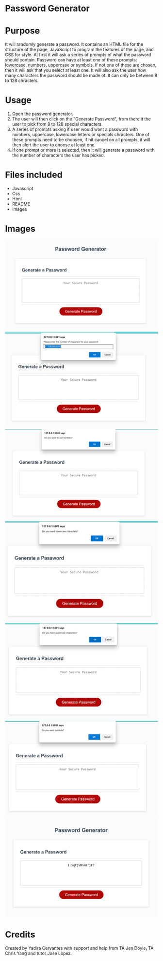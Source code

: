 # Password Generator

# Purpose

It will randomly generate a password. It contains an HTML file for the structure of the page, JavaScript to program the features of the page, and CSS for style. At first it will ask a series of prompts of what the password should contain. Password can have at least one of these prompts: lowercase, numbers, uppercase or symbols. If not one of these are chosen, then it will ask that you select at least one. It will also ask the user how many characters the password should be made of. It can only be between 8 to 128 chracters.

# Usage

1. Open the password generator.
2. The user will then click on the "Generate Password", from there it the user to pick from 8 to 128 special characters.
3. A series of prompts asking if user would want a password with numbers, uppercase, lowercase letters or specials chracters. One of these prompts need to be choosen, if hit cancel on all prompts, it will then alert the user to choose at least one.
4. If one prompt or more is selected, then it will generate a password with the number of characters the user has picked.

# Files included

* Javascript
* Css
* Html
* README
* Images

# Images

![alt text](./Assets/SC-1.png)
![alt text](./Assets/SC-2.png)
![alt text](./Assets/SC-3.png)
![alt text](./Assets/SC-4.png)
![alt text](./Assets/SC-5.png)
![alt text](./Assets/SC-6.png)
![alt text](./Assets/SC-7.png)

# Credits

Created by Yadira Cervantes with support and help from TA Jen Doyle, TA Chris Yang and tutor Jose Lopez.